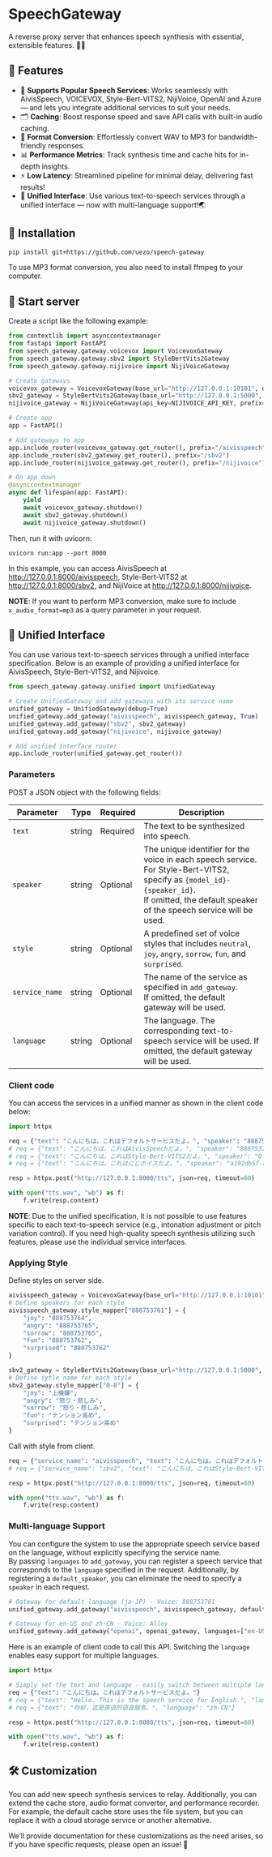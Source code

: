# SpeechGateway

A reverse proxy server that enhances speech synthesis with essential, extensible features. 🦉💬


## 💎 Features

- 🥰 **Supports Popular Speech Services**: Works seamlessly with AivisSpeech, VOICEVOX, Style-Bert-VITS2, NijiVoice, OpenAI and Azure — and lets you integrate additional services to suit your needs.
- 🗂️ **Caching**: Boost response speed and save API calls with built-in audio caching.
- 🔄 **Format Conversion**: Effortlessly convert WAV to MP3 for bandwidth-friendly responses.
- 📊 **Performance Metrics**: Track synthesis time and cache hits for in-depth insights.
- ⚡️ **Low Latency**: Streamlined pipeline for minimal delay, delivering fast results!
- 🌟 **Unified Interface**: Use various text-to-speech services through a unified interface — now with multi-language support!🌏


## 🎁 Installation

```sh
pip install git+https://github.com/uezo/speech-gateway
```

To use MP3 format conversion, you also need to install ffmpeg to your computer.


## 🚀 Start server

Create a script like the following example:

```python
from contextlib import asynccontextmanager
from fastapi import FastAPI
from speech_gateway.gateway.voicevox import VoicevoxGateway
from speech_gateway.gateway.sbv2 import StyleBertVits2Gateway
from speech_gateway.gateway.nijivoice import NijiVoiceGateway

# Create gateways
voicevox_gateway = VoicevoxGateway(base_url="http://127.0.0.1:10101", debug=True)
sbv2_gateway = StyleBertVits2Gateway(base_url="http://127.0.0.1:5000", debug=True)
nijivoice_gateway = NijiVoiceGateway(api_key=NIJIVOICE_API_KEY, prefix="/nijivoice", debug=True)

# Create app
app = FastAPI()

# Add gateways to app
app.include_router(voicevox_gateway.get_router(), prefix="/aivisspeech")
app.include_router(sbv2_gateway.get_router(), prefix="/sbv2")
app.include_router(nijivoice_gateway.get_router(), prefix="/nijivoice")

# On app down
@asynccontextmanager
async def lifespan(app: FastAPI):
    yield
    await voicevox_gateway.shutdown()
    await sbv2_gateway.shutdown()
    await nijivoice_gateway.shutdown()
```

Then, run it with uvicorn:

```
uvicorn run:app --port 8000
```

In this example, you can access AivisSpeech at http://127.0.0.1:8000/aivisspeech, Style-Bert-VITS2 at http://127.0.0.1:8000/sbv2, and NijiVoice at http://127.0.0.1:8000/nijivoice.

**NOTE**: If you want to perform MP3 conversion, make sure to include `x_audio_format=mp3` as a query parameter in your request. 


## 🌟 Unified Interface

You can use various text-to-speech services through a unified interface specification.
Below is an example of providing a unified interface for AivisSpeech, Style-Bert-VITS2, and Nijivoice.

```python
from speech_gateway.gateway.unified import UnifiedGateway

# Create UnifiedGateway and add gateways with its service name
unified_gateway = UnifiedGateway(debug=True)
unified_gateway.add_gateway("aivisspeech", aivisspeech_gateway, True)   # Set as default gateway
unified_gateway.add_gateway("sbv2", sbv2_gateway)
unified_gateway.add_gateway("nijivoice", nijivoice_gateway)

# Add unified interface router
app.include_router(unified_gateway.get_router())
```

### Parameters

POST a JSON object with the following fields:

| Parameter     | Type   | Required | Description |
|---------------|--------|----------|---------------------------------------------------------------------------------------------|
| `text`        | string | Required | The text to be synthesized into speech. |
| `speaker`     | string | Optional | The unique identifier for the voice in each speech service.<br>For Style-Bert-VITS2, specify as `{model_id}-{speaker_id}`.<br>If omitted, the default speaker of the speech service will be used. |
| `style`| string | Optional | A predefined set of voice styles that includes `neutral`, `joy`, `angry`, `sorrow`, `fun`, and `surprised`. |
| `service_name`| string | Optional | The name of the service as specified in `add_gateway`.<br>If omitted, the default gateway will be used. |
| `language`| string | Optional | The language. The corresponding text-to-speech service will be used. If omitted, the default gateway will be used. |


### Client code

You can access the services in a unified manner as shown in the client code below:

```python
import httpx

req = {"text": "こんにちは。これはデフォルトサービスだよ。", "speaker": "888753761"}
# req = {"text": "こんにちは。これはAivisSpeechだよ。", "speaker": "888753761", "service_name": "aivisspeech"}
# req = {"text": "こんにちは。これはStyle-Bert-VITS2だよ。", "speaker": "0-0", "service_name": "sbv2"}
# req = {"text": "こんにちは。これはにじボイスだよ。", "speaker": "a192db5f-bd8b-4fc7-bc08-af5ca5957c12", "service_name": "nijivoice"}

resp = httpx.post("http://127.0.0.1:8000/tts", json=req, timeout=60)

with open("tts.wav", "wb") as f:
    f.write(resp.content)
```

**NOTE**: Due to the unified specification, it is not possible to use features specific to each text-to-speech service (e.g., intonation adjustment or pitch variation control). If you need high-quality speech synthesis utilizing such features, please use the individual service interfaces.


### Applying Style

Define styles on server side.

```python
aivisspeech_gateway = VoicevoxGateway(base_url="http://127.0.0.1:10101", debug=True)
# Define speakers for each style
aivisspeech_gateway.style_mapper["888753761"] = {
    "joy": "888753764",
    "angry": "888753765",
    "sorrow": "888753765",
    "fun": "888753762",
    "surprised": "888753762"
}

sbv2_gateway = StyleBertVits2Gateway(base_url="http://127.0.0.1:5000", debug=True)
# Define sytle name for each style
sbv2_gateway.style_mapper["0-0"] = {
    "joy": "上機嫌",
    "angry": "怒り・悲しみ",
    "sorrow": "怒り・悲しみ",
    "fun": "テンション高め",
    "surprised": "テンション高め"
}
```

Call with style from client.

```python
req = {"service_name": "aivisspeech", "text": "こんにちは。これはデフォルトサービスだよ。", "speaker": "888753761", "style": "angry"}
# req = {"service_name": "sbv2", "text": "こんにちは。これはStyle-Bert-VITS2だよ。", "speaker": "0-0", "style": "angry"}

resp = httpx.post("http://127.0.0.1:8000/tts", json=req, timeout=60)

with open("tts.wav", "wb") as f:
    f.write(resp.content)
```


### Multi-language Support

You can configure the system to use the appropriate speech service based on the language, without explicitly specifying the service name.  
By passing `languages` to `add_gateway`, you can register a speech service that corresponds to the `language` specified in the request. Additionally, by registering a `default_speaker`, you can eliminate the need to specify a `speaker` in each request.

```python
# Gateway for default language (ja-JP) - Voice: 888753761
unified_gateway.add_gateway("aivisspeech", aivisspeech_gateway, default_speaker="888753761", default=True)

# Gateway for en-US and zh-CN - Voice: Alloy
unified_gateway.add_gateway("openai", openai_gateway, languages=["en-US", "zh-CN"], default_speaker="alloy")
```

Here is an example of client code to call this API. Switching the `language` enables easy support for multiple languages.

```python
import httpx

# Simply set the text and language - easily switch between multiple languages
req = {"text": "こんにちは。これはデフォルトサービスだよ。"}
# req = {"text": "Hello. This is the speech service for English.", "language": "en-US"}
# req = {"text": "你好，这是英语的语音服务。", "language": "zh-CN"}

resp = httpx.post("http://127.0.0.1:8000/tts", json=req, timeout=60)

with open("tts.wav", "wb") as f:
    f.write(resp.content)
```


## 🛠️ Customization

You can add new speech synthesis services to relay.
Additionally, you can extend the cache store, audio format converter, and performance recorder. For example, the default cache store uses the file system, but you can replace it with a cloud storage service or another alternative.

We’ll provide documentation for these customizations as the need arises, so if you have specific requests, please open an issue! 🙏
